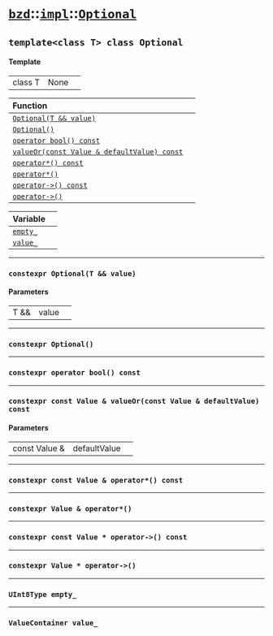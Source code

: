 # [`bzd`](../../../index.md)::[`impl`](../../index.md)::[`Optional`](../index.md)

## `template<class T> class Optional`

#### Template
||||
|---:|:---|:---|
|class T|None||

|Function||
|:---|:---|
|[`Optional(T && value)`](./index.md)||
|[`Optional()`](./index.md)||
|[`operator bool() const`](./index.md)||
|[`valueOr(const Value & defaultValue) const`](./index.md)||
|[`operator*() const`](./index.md)||
|[`operator*()`](./index.md)||
|[`operator->() const`](./index.md)||
|[`operator->()`](./index.md)||

|Variable||
|:---|:---|
|[`empty_`](./index.md)||
|[`value_`](./index.md)||
------
### `constexpr Optional(T && value)`

#### Parameters
||||
|---:|:---|:---|
|T &&|value||
------
### `constexpr Optional()`

------
### `constexpr operator bool() const`

------
### `constexpr const Value & valueOr(const Value & defaultValue) const`

#### Parameters
||||
|---:|:---|:---|
|const Value &|defaultValue||
------
### `constexpr const Value & operator*() const`

------
### `constexpr Value & operator*()`

------
### `constexpr const Value * operator->() const`

------
### `constexpr Value * operator->()`

------
### `UInt8Type empty_`

------
### `ValueContainer value_`

